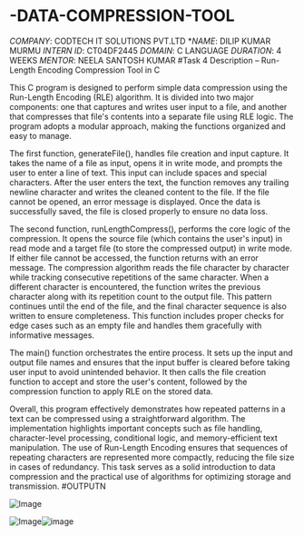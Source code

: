 # -DATA-COMPRESSION-TOOL
*COMPANY*: CODTECH IT SOLUTIONS PVT.LTD
**NAME*: DILIP KUMAR MURMU
*INTERN ID*: CT04DF2445
*DOMAIN*: C LANGUAGE
*DURATION*: 4 WEEKS
*MENTOR*: NEELA SANTOSH KUMAR
#Task 4 Description – Run-Length Encoding Compression Tool in C

This C program is designed to perform simple data compression using the Run-Length Encoding (RLE) algorithm. It is divided into two major components: one that captures and writes user input to a file, and another that compresses that file's contents into a separate file using RLE logic. The program adopts a modular approach, making the functions organized and easy to manage.

The first function, generateFile(), handles file creation and input capture. It takes the name of a file as input, opens it in write mode, and prompts the user to enter a line of text. This input can include spaces and special characters. After the user enters the text, the function removes any trailing newline character and writes the cleaned content to the file. If the file cannot be opened, an error message is displayed. Once the data is successfully saved, the file is closed properly to ensure no data loss.

The second function, runLengthCompress(), performs the core logic of the compression. It opens the source file (which contains the user's input) in read mode and a target file (to store the compressed output) in write mode. If either file cannot be accessed, the function returns with an error message. The compression algorithm reads the file character by character while tracking consecutive repetitions of the same character. When a different character is encountered, the function writes the previous character along with its repetition count to the output file. This pattern continues until the end of the file, and the final character sequence is also written to ensure completeness. This function includes proper checks for edge cases such as an empty file and handles them gracefully with informative messages.

The main() function orchestrates the entire process. It sets up the input and output file names and ensures that the input buffer is cleared before taking user input to avoid unintended behavior. It then calls the file creation function to accept and store the user's content, followed by the compression function to apply RLE on the stored data.

Overall, this program effectively demonstrates how repeated patterns in a text can be compressed using a straightforward algorithm. The implementation highlights important concepts such as file handling, character-level processing, conditional logic, and memory-efficient text manipulation. The use of Run-Length Encoding ensures that sequences of repeating characters are represented more compactly, reducing the file size in cases of redundancy. This task serves as a solid introduction to data compression and the practical use of algorithms for optimizing storage and transmission.
#OUTPUTN

![Image](https://github.com/user-attachments/assets/b6971be9-dfc2-41f1-baa5-5a8c9a2498f2)

![Image](https://github.com/user-attachments/assets/4475d065-60be-4e92-b7d6-762d13820dae)![image](https://github.com/user-attachments/assets/549b9846-bcc7-453b-90f9-a5253c60ba89)

